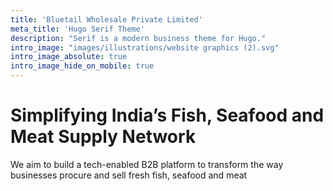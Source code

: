 ```yaml
---
title: 'Bluetail Wholesale Private Limited'
meta_title: 'Hugo Serif Theme'
description: "Serif is a modern business theme for Hugo."
intro_image: "images/illustrations/website graphics (2).svg"
intro_image_absolute: true
intro_image_hide_on_mobile: true
---
```


# Simplifying India’s Fish, Seafood and Meat Supply Network

We aim to build a tech-enabled B2B platform to transform the way businesses procure and sell fresh fish, seafood and meat
